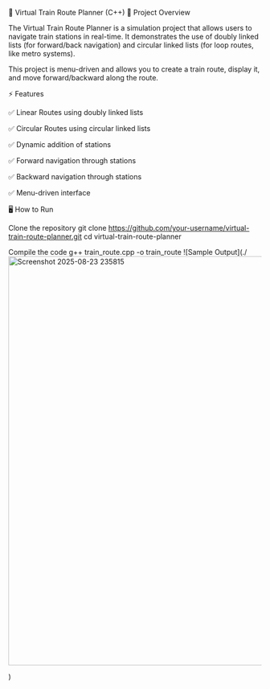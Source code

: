 🚆 Virtual Train Route Planner (C++) 📌 Project Overview

The Virtual Train Route Planner is a simulation project that allows users to navigate train stations in real-time. It demonstrates the use of doubly linked lists (for forward/back navigation) and circular linked lists (for loop routes, like metro systems).

This project is menu-driven and allows you to create a train route, display it, and move forward/backward along the route.

⚡ Features

✅ Linear Routes using doubly linked lists

✅ Circular Routes using circular linked lists

✅ Dynamic addition of stations

✅ Forward navigation through stations

✅ Backward navigation through stations

✅ Menu-driven interface

🖥️ How to Run

Clone the repository git clone https://github.com/your-username/virtual-train-route-planner.git cd virtual-train-route-planner

Compile the code g++ train_route.cpp -o train_route
![Sample Output](./<img width="1683" height="814" alt="Screenshot 2025-08-23 235815" src="https://github.com/user-attachments/assets/b697f6cb-2aea-4dc2-ae4d-f17c73d16bd8" />



)
